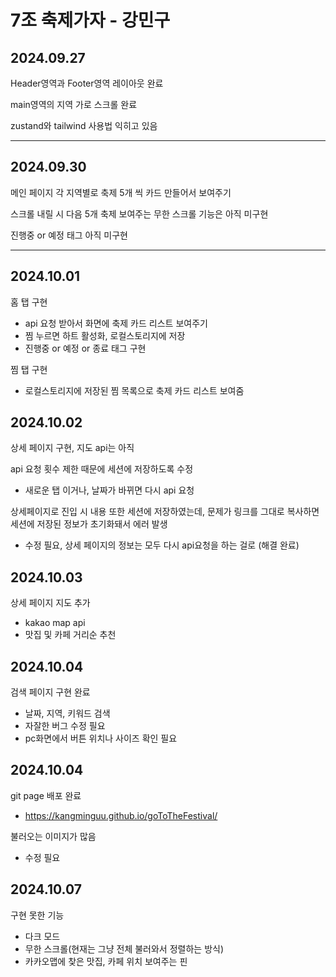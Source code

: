# 7조 축제가자 - 강민구

## 2024.09.27

Header영역과 Footer영역 레이아웃 완료

main영역의 지역 가로 스크롤 완료

zustand와 tailwind 사용법 익히고 있음

---

## 2024.09.30

메인 페이지 각 지역별로 축제 5개 씩 카드 만들어서 보여주기

스크롤 내릴 시 다음 5개 축제 보여주는 무한 스크롤 기능은 아직 미구현

진행중 or 예정 태그 아직 미구현

---

## 2024.10.01

홈 탭 구현
- api 요청 받아서 화면에 축제 카드 리스트 보여주기
- 찜 누르면 하트 활성화, 로컬스토리지에 저장
- 진행중 or 예정 or 종료 태그 구현

찜 탭 구현
- 로컬스토리지에 저장된 찜 목록으로 축제 카드 리스트 보여줌

## 2024.10.02

상세 페이지 구현, 지도 api는 아직

api 요청 횟수 제한 때문에 세션에 저장하도록 수정
- 새로운 탭 이거나, 날짜가 바뀌면 다시 api 요청

상세페이지로 진입 시 내용 또한 세션에 저장하였는데,
문제가 링크를 그대로 복사하면 세션에 저장된 정보가 초기화돼서 에러 발생
- 수정 필요, 상세 페이지의 정보는 모두 다시 api요청을 하는 걸로 (해결 완료)

## 2024.10.03

상세 페이지 지도 추가
- kakao map api
- 맛집 및 카페 거리순 추천

## 2024.10.04

검색 페이지 구현 완료
- 날짜, 지역, 키워드 검색
- 자잘한 버그 수정 필요
- pc화면에서 버튼 위치나 사이즈 확인 필요

## 2024.10.04

git page 배포 완료
- https://kangminguu.github.io/goToTheFestival/

불러오는 이미지가 많음
- 수정 필요

## 2024.10.07

구현 못한 기능
- 다크 모드
- 무한 스크롤(현재는 그냥 전체 불러와서 정렬하는 방식)
- 카카오맵에 찾은 맛집, 카페 위치 보여주는 핀